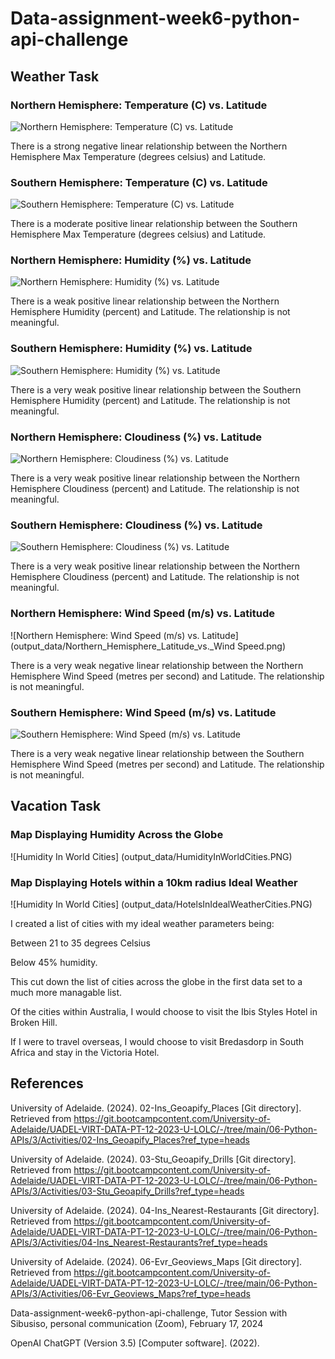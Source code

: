 # Data-assignment-week6-python-api-challenge

## Weather Task


### Northern Hemisphere: Temperature (C) vs. Latitude

![Northern Hemisphere: Temperature (C) vs. Latitude](output_data/Northern_Hemisphere_Latitude_vs._Max_Temp.png)

There is a strong negative linear relationship between the Northern Hemisphere Max Temperature (degrees celsius) and Latitude.


### Southern Hemisphere: Temperature (C) vs. Latitude


![Southern Hemisphere: Temperature (C) vs. Latitude](output_data/Southern_Hemisphere_Latitude_vs._Max_Temp.png)

There is a moderate positive linear relationship between the Southern Hemisphere Max Temperature (degrees celsius) and Latitude.


### Northern Hemisphere: Humidity (%) vs. Latitude

![Northern Hemisphere: Humidity (%) vs. Latitude](output_data/Northern_Hemisphere_Latitude_vs._Humidity.png)

There is a weak positive linear relationship between the Northern Hemisphere Humidity (percent) and Latitude. The relationship is not meaningful.


### Southern Hemisphere: Humidity (%) vs. Latitude

![Southern Hemisphere: Humidity (%) vs. Latitude](output_data/Southern_Hemisphere_Latitude_vs._Humidity.png)

There is a very weak positive linear relationship between the Southern Hemisphere Humidity (percent) and Latitude. The relationship is not meaningful.


### Northern Hemisphere: Cloudiness (%) vs. Latitude

![Northern Hemisphere: Cloudiness (%) vs. Latitude](output_data/Northern_Hemisphere_Latitude_vs._Cloudiness.png)

There is a very weak positive linear relationship between the Northern Hemisphere Cloudiness (percent) and Latitude. The relationship is not meaningful.


### Southern Hemisphere: Cloudiness (%) vs. Latitude

![Southern Hemisphere: Cloudiness (%) vs. Latitude](output_data/Southern_Hemisphere_Latitude_vs._Cloudiness.png)

There is a very weak positive linear relationship between the Northern Hemisphere Cloudiness (percent) and Latitude. The relationship is not meaningful.


### Northern Hemisphere: Wind Speed (m/s) vs. Latitude

![Northern Hemisphere: Wind Speed (m/s) vs. Latitude](output_data/Northern_Hemisphere_Latitude_vs._Wind Speed.png)

There is a very weak negative linear relationship between the Northern Hemisphere Wind Speed (metres per second) and Latitude. The relationship is not meaningful.

### Southern Hemisphere: Wind Speed (m/s) vs. Latitude

![Southern Hemisphere: Wind Speed (m/s) vs. Latitude](output_data/Southern_Hemisphere_Latitude_vs._Wind_Speed.png)

There is a very weak negative linear relationship between the Southern Hemisphere Wind Speed (metres per second) and Latitude. The relationship is not meaningful.


## Vacation Task

### Map Displaying Humidity Across the Globe

![Humidity In World Cities] (output_data/HumidityInWorldCities.PNG)

### Map Displaying Hotels within a 10km radius Ideal Weather

![Humidity In World Cities] (output_data/HotelsInIdealWeatherCities.PNG)

I created a list of cities with my ideal weather parameters being:

Between 21 to 35 degrees Celsius

Below 45% humidity.

This cut down the list of cities across the globe in the first data set to a much more managable list.

Of the cities within Australia, I would choose to visit the Ibis Styles Hotel in Broken Hill.

If I were to travel overseas, I would choose to visit Bredasdorp in South Africa and stay in the Victoria Hotel.


## References


University of Adelaide. (2024). 02-Ins_Geoapify_Places [Git directory]. Retrieved from https://git.bootcampcontent.com/University-of-Adelaide/UADEL-VIRT-DATA-PT-12-2023-U-LOLC/-/tree/main/06-Python-APIs/3/Activities/02-Ins_Geoapify_Places?ref_type=heads


University of Adelaide. (2024). 03-Stu_Geoapify_Drills [Git directory]. Retrieved from https://git.bootcampcontent.com/University-of-Adelaide/UADEL-VIRT-DATA-PT-12-2023-U-LOLC/-/tree/main/06-Python-APIs/3/Activities/03-Stu_Geoapify_Drills?ref_type=heads


University of Adelaide. (2024). 04-Ins_Nearest-Restaurants [Git directory]. Retrieved from https://git.bootcampcontent.com/University-of-Adelaide/UADEL-VIRT-DATA-PT-12-2023-U-LOLC/-/tree/main/06-Python-APIs/3/Activities/04-Ins_Nearest-Restaurants?ref_type=heads


University of Adelaide. (2024). 06-Evr_Geoviews_Maps [Git directory]. Retrieved from https://git.bootcampcontent.com/University-of-Adelaide/UADEL-VIRT-DATA-PT-12-2023-U-LOLC/-/tree/main/06-Python-APIs/3/Activities/06-Evr_Geoviews_Maps?ref_type=heads


Data-assignment-week6-python-api-challenge, Tutor Session with Sibusiso, personal communication (Zoom), February 17, 2024


OpenAI ChatGPT (Version 3.5) [Computer software]. (2022).